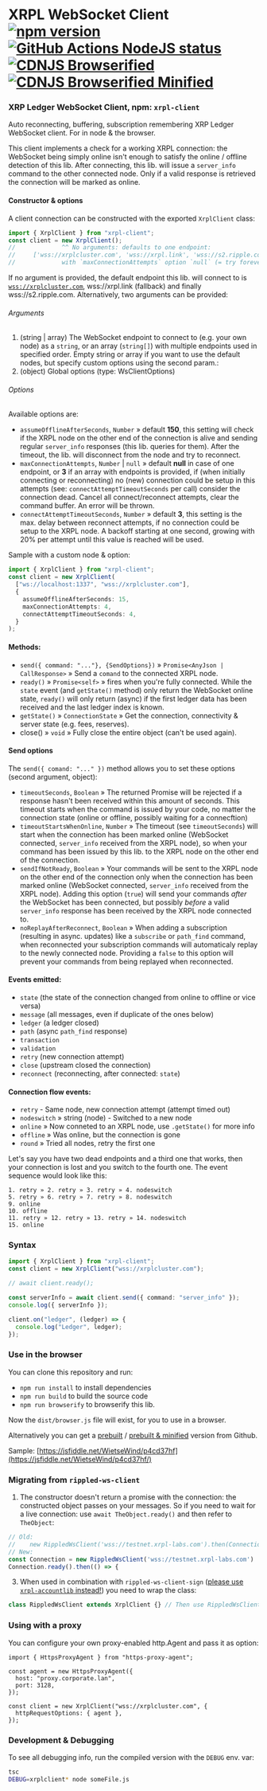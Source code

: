 # XRPL WebSocket Client [![npm version](https://badge.fury.io/js/xrpl-client.svg)](https://www.npmjs.com/xrpl-client) [![GitHub Actions NodeJS status](https://github.com/XRPL-Labs/xrpl-client/workflows/NodeJS/badge.svg?branch=main)](https://github.com/XRPL-Labs/xrpl-client/actions) [![CDNJS Browserified](https://img.shields.io/badge/cdnjs-browserified-blue)](https://cdn.jsdelivr.net/npm/xrpl-client/dist/browser.js) [![CDNJS Browserified Minified](https://img.shields.io/badge/cdnjs-minified-orange)](https://cdn.jsdelivr.net/npm/xrpl-client/dist/browser.min.js)

### XRP Ledger WebSocket Client, npm: `xrpl-client`

Auto reconnecting, buffering, subscription remembering XRP Ledger WebSocket client. For in node & the browser.

This client implements a check for a working XRPL connection: the WebSocket being simply online isn't enough to satisfy the online / offline detection of this lib. After connecting, this lib. will issue a `server_info` command to the other connected node. Only if a valid response is retrieved the connection will be marked as online.

#### Constructor & options

A client connection can be constructed with the exported `XrplClient` class:

```typescript
import { XrplClient } from "xrpl-client";
const client = new XrplClient();
//             ^^ No arguments: defaults to one endpoint:
//     ['wss://xrplcluster.com', 'wss://xrpl.link', 'wss://s2.ripple.com']
//             with `maxConnectionAttempts` option `null` (= try forever)
```

If no argument is provided, the default endpoint this lib. will connect to is [`wss://xrplcluster.com`](https://xrplcluster.com), wss://xrpl.link (fallback) and finally wss://s2.ripple.com. Alternatively, two arguments can be provided:

###### Arguments

1. (string | array) The WebSocket endpoint to connect to (e.g. your own node) as a `string`, or an array (`string[]`) with multiple endpoints used in specified order. Empty string or array if you want to use the default nodes, but specify custom options using the second param.:
2. (object) Global options (type: WsClientOptions)

###### Options

Available options are:

- `assumeOfflineAfterSeconds`, `Number` » default **150**, this setting will check if the XRPL node on the other end of the connection is alive and sending regular `server_info` responses (this lib. queries for them). After the timeout, the lib. will disconnect from the node and try to reconnect.
- `maxConnectionAttempts`, `Number` | `null` » default **null** in case of one endpoint, or **3** if an array with endpoints is provided, if (when initially connecting or reconnecting) no (new) connection could be setup in this attempts (see: `connectAttemptTimeoutSeconds` per call) consider the connection dead. Cancel all connect/reconnect attempts, clear the command buffer. An error will be thrown.
- `connectAttemptTimeoutSeconds`, `Number` » default **3**, this setting is the max. delay between reconnect attempts, if no connection could be setup to the XRPL node. A backoff starting at one second, growing with 20% per attempt until this value is reached will be used.

Sample with a custom node & option:

```typescript
import { XrplClient } from "xrpl-client";
const client = new XrplClient(
  ["ws://localhost:1337", "wss://xrplcluster.com"],
  {
    assumeOfflineAfterSeconds: 15,
    maxConnectionAttempts: 4,
    connectAttemptTimeoutSeconds: 4,
  }
);
```

#### Methods:

- `send({ command: "..."}, {SendOptions})` » `Promise<AnyJson | CallResponse>` » Send a `comand` to the connected XRPL node.
- `ready()` » `Promise<self>` » fires when you're fully connected. While the `state` event (and `getState()` method) only return the WebSocket online state, `ready()` will only return (async) if the first ledger data has been received and the last ledger index is known.
- `getState()` » `ConnectionState` » Get the connection, connectivity & server state (e.g. fees, reserves).
- close() » `void` » Fully close the entire object (can't be used again).

#### Send options

The `send({ comand: "..." })` method allows you to set these options (second argument, object):

- `timeoutSeconds`, `Boolean` » The returned Promise will be rejected if a response hasn't been received within this amount of seconds. This timeout starts when the command is issued by your code, no matter the connection state (online or offline, possibly waiting for a connecftion)
- `timeoutStartsWhenOnline`, `Number` » The timeout (see `timeoutSeconds`) will start when the connection has been marked online (WebSocket connected, `server_info` received from the XRPL node), so when your command has been issued by this lib. to the XRPL node on the other end of the connection.
- `sendIfNotReady`, `Boolean` » Your commands will be sent to the XRPL node on the other end of the connection only when the connection has been marked online (WebSocket connected, `server_info` received from the XRPL node). Adding this option (`true`) will send your commands _after_ the WebSocket has been connected, but possibly _before_ a valid `server_info` response has been received by the XRPL node connected to.
- `noReplayAfterReconnect`, `Boolean` » When adding a subscription (resulting in async. updates) like a `subscribe` or `path_find` command, when reconnected your subscription commands will automaticaly replay to the newly connected node. Providing a `false` to this option will prevent your commands from being replayed when reconnected.

#### Events emitted:

- `state` (the state of the connection changed from online to offline or vice versa)
- `message` (all messages, even if duplicate of the ones below)
- `ledger` (a ledger closed)
- `path` (async `path_find` response)
- `transaction`
- `validation`
- `retry` (new connection attempt)
- `close` (upstream closed the connection)
- `reconnect` (reconnecting, after connected: `state`)

#### Connection flow events:

- `retry` - Same node, new connection attempt (attempt timed out)
- `nodeswitch` » string (node) - Switched to a new node
- `online` » Now conneted to an XRPL node, use `.getState()` for more info
- `offline` » Was online, but the connection is gone
- `round` » Tried all nodes, retry the first one

Let's say you have two dead endpoints and a third one that works, then your connection is lost and you switch to the fourth one. The event sequence would look like this:

```
1. retry » 2. retry » 3. retry » 4. nodeswitch
5. retry » 6. retry » 7. retry » 8. nodeswitch
9. online
10. offline
11. retry » 12. retry » 13. retry » 14. nodeswitch
15. online
```

### Syntax

```typescript
import { XrplClient } from "xrpl-client";
const client = new XrplClient("wss://xrplcluster.com");

// await client.ready();

const serverInfo = await client.send({ command: "server_info" });
console.log({ serverInfo });

client.on("ledger", (ledger) => {
  console.log("Ledger", ledger);
});
```

### Use in the browser

You can clone this repository and run:

- `npm run install` to install dependencies
- `npm run build` to build the source code
- `npm run browserify` to browserify this lib.

Now the `dist/browser.js` file will exist, for you to use in a browser.

Alternatively you can get a [prebuilt](https://cdn.jsdelivr.net/npm/xrpl-client/dist/browser.js) / [prebuilt & minified](https://cdn.jsdelivr.net/npm/xrpl-client/dist/browser.min.js) version from Github.

Sample: [https://jsfiddle.net/WietseWind/p4cd37hf](https://jsfiddle.net/WietseWind/p4cd37hf/)

### Migrating from `rippled-ws-client`

1. The constructor doesn't return a promise with the connection: the constructed object passes on your messages. So if you need to wait for a live connection: use `await TheObject.ready()` and then refer to `TheObject`:

```javascript
// Old:
//    new RippledWsClient('wss://testnet.xrpl-labs.com').then(Connection => { ... })
// New:
const Connection = new RippledWsClient('wss://testnet.xrpl-labs.com')
Connection.ready().then(() => {
```

3. When used in combination with `rippled-ws-client-sign` ([please use `xrpl-accountlib` instead!](https://www.npmjs.com/package/xrpl-accountlib)) you need to wrap the class:

```javascript
class RippledWsClient extends XrplClient {} // Then use RippledWsClient
```

### Using with a proxy

You can configure your own proxy-enabled http.Agent and pass it as option:

```
import { HttpsProxyAgent } from "https-proxy-agent";

const agent = new HttpsProxyAgent({
  host: "proxy.corporate.lan",
  port: 3128,
});

const client = new XrplClient("wss://xrplcluster.com", {
  httpRequestOptions: { agent },
});
```

### Development & Debugging

To see all debugging info, run the compiled version with the `DEBUG` env. var:

```bash
tsc
DEBUG=xrplclient* node someFile.js
```
